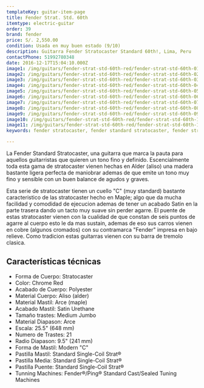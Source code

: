 ```yaml
---
templateKey: guitar-item-page
title: Fender Strat. Std. 60th
itemtype: electric-guitar
order: 39
brand: fender
price: S/. 2,550.00
condition: Usada en muy buen estado (9/10)
description: Guitarra Fender Stratocaster Standard 60th!, Lima, Peru
contactPhone: 51992780348
date: 2016-12-17T15:04:10.000Z
image1: /img/guitars/fender-strat-std-60th-red/fender-strat-std-60th-01.jpg
image2: /img/guitars/fender-strat-std-60th-red/fender-strat-std-60th-02.jpg
image3: /img/guitars/fender-strat-std-60th-red/fender-strat-std-60th-03.jpg
image4: /img/guitars/fender-strat-std-60th-red/fender-strat-std-60th-04.jpg
image5: /img/guitars/fender-strat-std-60th-red/fender-strat-std-60th-05.jpg
image6: /img/guitars/fender-strat-std-60th-red/fender-strat-std-60th-06.jpg
image7: /img/guitars/fender-strat-std-60th-red/fender-strat-std-60th-07.jpg
image8: /img/guitars/fender-strat-std-60th-red/fender-strat-std-60th-08.jpg
image9: /img/guitars/fender-strat-std-60th-red/fender-strat-std-60th-09.jpg
image10: /img/guitars/fender-strat-std-60th-red/fender-strat-std-60th-10.jpg
image11: /img/guitars/fender-strat-std-60th-red/fender-strat-std-60th-11.jpg
keywords: fender stratocaster, fender standard stratocaster, fender stratocaster 60th, fender stratocaster 60th

---
```

La Fender Standard Stratocaster, una guitarra que marca la pauta para aquellos guitarristas que quieren un tono fino y definido. Escencialmente toda esta gama de stratocaster vienen hechas en Alder (aliso) una madera bastante ligera perfecta de maniobrar ademas de que emite un tono muy fino y sensible con un buen balance de agudos y graves.

Esta serie de stratocaster tienen un cuello "C" (muy standard) bastante caracteristico de las stratocaster hecho en Maple; algo que da mucha facilidad y comodidad de ejecucion ademas de tener un acabado Satin en la parte trasera dando un tacto muy suave sin perder agarre. El puente de estas stratocaster vienen con la cualidad de que constan de seis puntos de agarre al cuerpo esto le da mas sustain, ademas de eso sus carros vienen en cobre (algunos cromados) con su contramarca "Fender" impresa en bajo relieve. Como tradicion estas guitarras vienen con su barra de tremolo clasica.

## Características técnicas

* Forma de Cuerpo: Stratocaster
* Color: Chrome Red
* Acabado de Cuerpo: Polyester
* Material Cuerpo: Aliso (alder)
* Material Mastil: Arce (maple)
* Acabado Mastil: Satin Urethane
* Tamaño trastes: Medium Jumbo
* Material Diapason: Arce
* Escala: 25.5" (648 mm)
* Numero de Trastes: 21
* Radio Diapason: 9.5" (241 mm)
* Forma de Mastil: Modern "C"
* Pastilla Mastil: Standard Single-Coil Strat®
* Pastilla Media: Standard Single-Coil Strat®
* Pastilla Puente: Standard Single-Coil Strat®
* Tunning Machines: Fender®/Ping® Standard Cast/Sealed Tuning Machines